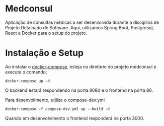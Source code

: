 # Medconsul

Aplicação de consultas médicas a ser desenvolvida durante a disciplina de Projeto Detalhado de Software. Aqui, utilizamos Spring Boot, Postgresql, React e Docker para o setup do projeto.

# Instalação e Setup

Ao instalar o [docker-compose](https://docs.docker.com/compose/), esteja no diretório do projeto medconsul e execute o comando:

    docker-compose up -d

O backend estará respondendo na porta 8080 e o frontend na porta 80.

Para desenvolimento, utilize o compose-dev.yml

    docker-compose -f compose-dev.yml up --build -d 

Quando em desenvolvimento o frontend responderá na porta 3000.